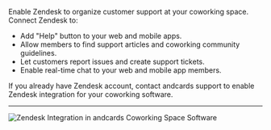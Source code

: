 Enable Zendesk to organize customer support at your coworking space. Connect Zendesk to:

- Add "Help" button to your web and mobile apps.
- Allow members to find support articles and coworking community guidelines.
- Let customers report issues and create support tickets.
- Enable real-time chat to your web and mobile app members.

If you already have Zendesk account, contact andcards support to enable Zendesk integration for your coworking software.

---

![Zendesk Integration in andcards Coworking Space Software](https://d7ccq1i35b0cj.cloudfront.net/andcards-integrations-zendesk-light-en-1920-1200.png)
